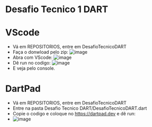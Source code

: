 # Desafio Tecnico 1 DART

# VScode
  - Vá em REPOSITORIOS, entre em DesafioTecnicoDART
  - Faça o donwload pelo zip:
   ![image](https://github.com/FiilipeRibeiro/DesafioTecnicoDART/assets/96142984/d1687a40-8aef-4e0c-a1d0-e1983dc74511)
  - Abra com VScode:
   ![image](https://github.com/FiilipeRibeiro/DesafioTecnicoDART/assets/96142984/854b349a-a25e-4c67-9f34-970051c79ff4)
  - Dê run no codigo:
  ![image](https://github.com/FiilipeRibeiro/DesafioTecnicoDART/assets/96142984/7d8ec03d-2306-42a5-a435-80602e5529fc)
  - E veja pelo console.

# DartPad
  - Vá em REPOSITORIOS, entre em DesafioTecnicoDART
  - Entre na pasta Desafio Tecnico DART/DesafioTecnicoDART.dart
  - Copie o codigo e coloque no https://dartpad.dev e dê run:
  -  ![image](https://github.com/FiilipeRibeiro/DesafioTecnicoDART/assets/96142984/d06e1290-a48d-4018-9354-b4e86e987a0e)
